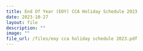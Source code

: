 ```yaml
---
title: End Of Year (EOY) CCA Holiday Schedule 2023
date: 2023-10-27
layout: file
description: ""
image: ""
file_url: /files/eoy cca holiday schedule 2023.pdf
---
```

